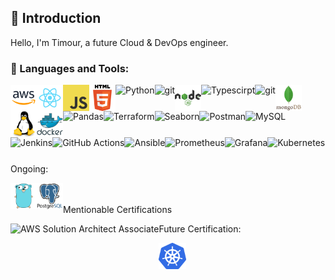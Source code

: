 ## 👋 Introduction 


Hello, I'm Timour, a future Cloud & DevOps engineer.


### 🔨 Languages and Tools:


<a href="https://aws.amazon.com/" target="_blank"> <img align="left" alt="AWS" height="42px" src="https://raw.githubusercontent.com/github/explore/main/topics/aws/aws.png"></a>

<a href="https://reactjs.org/" target="_blank"> <img align="left" alt="React" height="42px" src="https://raw.githubusercontent.com/github/explore/main/topics/react/react.png"></a>

<a href="https://www.javascript.com/" target="_blank"> <img align="left" alt="JavaScript" height="42px" src="https://raw.githubusercontent.com/github/explore/main/topics/javascript/javascript.png"></a>

<a href="https://www.w3.org/html/" target="_blank">
  <img align="left" alt="HTML" height="42px" src="https://raw.githubusercontent.com/github/explore/main/topics/html/html.png">
</a>

<a href="https://www.python.org" target="_blank"><img align="left" alt="Python" height ="42px" src="https://raw.githubusercontent.com/rahul-jha98/github_readme_icons/main/language_and_tools/square/python/python.svg"></a>

<a href="https://git-scm.com/" target="_blank"> <img src="https://github.com/isocpp/logos/blob/master/cpp_logo.png" align="left" alt="git" height='42px'/> </a>



<a href="https://nodejs.org/" target="_blank"> <img align="left" alt="Node.js" height="42px" src="https://raw.githubusercontent.com/devicons/devicon/master/icons/nodejs/nodejs-original-wordmark.svg"></a>

<a href="https://www.typescriptlang.org/" target="_blank"><img align="left" alt="Typescirpt" height ="42px" src="https://raw.githubusercontent.com/rahul-jha98/github_readme_icons/main/language_and_tools/square/typescript/typescript.svg"></a>

<a href="https://git-scm.com/" target="_blank"> <img src="https://raw.githubusercontent.com/rahul-jha98/github_readme_icons/main/language_and_tools/square/git-scm/git-scm.svg" align="left" alt="git" height='42px'/> </a>

<a href="https://www.mongodb.com/" target="_blank"> <img align="left" alt="MongoDB" height="42px" src="https://raw.githubusercontent.com/devicons/devicon/master/icons/mongodb/mongodb-original-wordmark.svg"></a>

<a href="https://www.linux.org/" target="_blank"> <img align="left" alt="Linux" height="42px" src="https://raw.githubusercontent.com/devicons/devicon/master/icons/linux/linux-original.svg"></a>

<a href="https://www.docker.com/" target="_blank"> <img align="left" alt="Docker" height="42px" src="https://raw.githubusercontent.com/devicons/devicon/master/icons/docker/docker-original-wordmark.svg"></a>


<a href="https://pandas.pydata.org/" target="_blank"> <img align="left" alt="Pandas" height="42px" src="https://upload.wikimedia.org/wikipedia/commons/e/ed/Pandas_logo.svg"></a>

<a href="https://www.terraform.io/" target="_blank"> <img align="left" alt="Terraform" height="42px" src="https://www.svgrepo.com/show/376353/terraform.svg"></a>
<a href="https://seaborn.pydata.org/" target="_blank">
  <img src="https://user-images.githubusercontent.com/315810/92254613-279c8000-ee9f-11ea-9b73-5622a7d95f3f.png" align="left" alt="Seaborn" height='42px'/>
</a>

<a href="https://www.postman.com/" target="_blank"> 
<img align="left" alt="Postman" height="42px" src="https://www.vectorlogo.zone/logos/getpostman/getpostman-icon.svg">
</a>

<a href="https://www.mysql.com/" target="_blank">
  <img align="left" alt="MySQL" height="42px" src="https://upload.wikimedia.org/wikipedia/de/d/dd/MySQL_logo.svg">
</a>

<a href="https://www.jenkins.io/" target="_blank"> 
<img align="left" alt="Jenkins" height="42px" src="https://www.jenkins.io/images/logos/jenkins/jenkins.svg">
</a>

<a href="https://github.com/features/actions" target="_blank"> <img align="left" alt="GitHub Actions" height="42px" src="https://github.githubassets.com/images/modules/site/features/actions-icon-actions.svg"></a>

<a href="https://www.ansible.com/" target="_blank"><img align="left" alt="Ansible" height ="42px" src="https://upload.wikimedia.org/wikipedia/commons/2/24/Ansible_logo.svg"></a>

<a href="https://prometheus.io/" target="_blank"> 
<img align="left" alt="Prometheus" height="42px" src="https://cdn.icon-icons.com/icons2/2107/PNG/512/file_type_prometheus_icon_130229.png">
</a>

<a href="https://grafana.com/" target="_blank"> 
<img align="left" alt="Grafana" height="42px" src="https://grafana.com/static/assets/img/apple-touch-icon.png">
</a>


<a href="https://kubernetes.io/" target="_blank"> 
<img align="left" alt="Kubernetes" height="42px" src="https://upload.wikimedia.org/wikipedia/commons/3/39/Kubernetes_logo_without_workmark.svg">
</a>


<br> </br>
<br> </br>




Ongoing:



<a href="https://golang.org/" target="_blank"><img align="left" alt="Golang" height="42px" src="https://raw.githubusercontent.com/devicons/devicon/master/icons/go/go-original.svg"></a>

<a href="https://www.postgresql.org/" target="_blank"><img align="left" alt="PostgreSQL" height="42px" src="https://raw.githubusercontent.com/devicons/devicon/master/icons/postgresql/postgresql-original-wordmark.svg"></a>

<br> </br> 
Mentionable Certifications


<a href="https://aws.amazon.com/certification/certified-solutions-architect-associate/" target="_blank">
  <img align="left" alt="AWS Solution Architect Associate" height="42px" src="https://d1.awsstatic.com/training-and-certification/certification-badges/AWS-Certified-Solutions-Architect-Associate_badge.3419559c682629072f1eb968d59dea0741772c0f.png">
</a>


Future Certification:

<a href="https://kubernetes.io/" target="_blank">
  <img align="left" alt="Kubernetes" height="42px" src="https://raw.githubusercontent.com/kubernetes/kubernetes/master/logo/logo.png">
</a>


<!--
**Tim275/Tim275** is a ✨ _special_ ✨ repository because its `README.md` (this file) appears on your GitHub profile.

Here are some ideas to get you started:

-->
